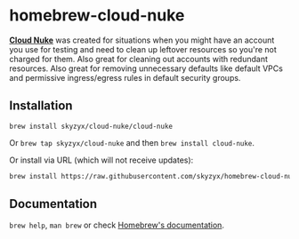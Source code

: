 # homebrew-cloud-nuke

**[Cloud Nuke](https://github.com/gruntwork-io/cloud-nuke)** was created for situations when you might have an account you use for testing and need to clean up leftover resources so you're not charged for them. Also great for cleaning out accounts with redundant resources. Also great for removing unnecessary defaults like default VPCs and permissive ingress/egress rules in default security groups.

## Installation

`brew install skyzyx/cloud-nuke/cloud-nuke`

Or `brew tap skyzyx/cloud-nuke` and then `brew install cloud-nuke`.

Or install via URL (which will not receive updates):

```bash
brew install https://raw.githubusercontent.com/skyzyx/homebrew-cloud-nuke/master/Formula/cloud-nuke.rb
```

## Documentation

`brew help`, `man brew` or check [Homebrew's documentation](https://docs.brew.sh).
